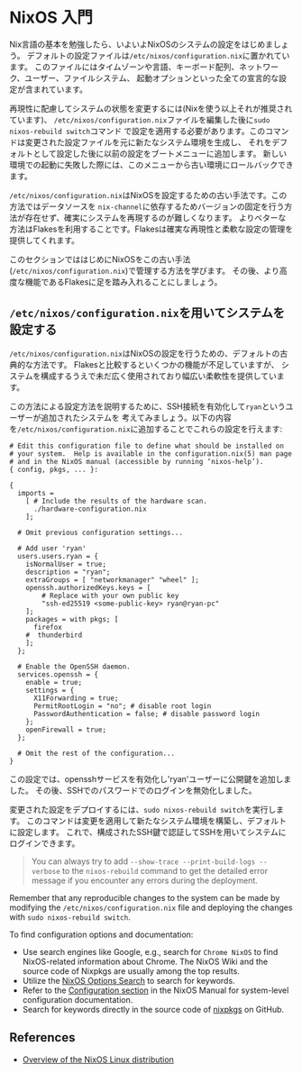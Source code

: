 # NixOS 入門

Nix言語の基本を勉強したら、いよいよNixOSのシステムの設定をはじめましょう。
デフォルトの設定ファイルは`/etc/nixos/configuration.nix`に置かれています。
このファイルにはタイムゾーンや言語、キーボード配列、ネットワーク、ユーザー、ファイルシステム、
起動オプションといった全ての宣言的な設定が含まれています。

再現性に配慮してシステムの状態を変更するには(Nixを使う以上それが推奨されています)、
`/etc/nixos/configuration.nix`ファイルを編集した後に`sudo nixos-rebuild switch`コマンド
で設定を適用する必要があります。このコマンドは変更された設定ファイルを元に新たなシステム環境を生成し、
それをデフォルトとして設定した後に以前の設定をブートメニューに追加します。
新しい環境での起動に失敗した際には、このメニューから古い環境にロールバックできます。

`/etc/nixos/configuration.nix`はNixOSを設定するための古い手法です。この方法ではデータソースを
`nix-channel`に依存するためバージョンの固定を行う方法が存在せず、確実にシステムを再現するのが難しくなります。
よりベターな方法はFlakesを利用することです。Flakesは確実な再現性と柔軟な設定の管理を提供してくれます。

このセクションでははじめにNixOSをこの古い手法(`/etc/nixos/configuration.nix`)で管理する方法を学びます。
その後、より高度な機能であるFlakesに足を踏み入れることにしましょう。

## `/etc/nixos/configuration.nix`を用いてシステムを設定する

`/etc/nixos/configuration.nix`はNixOSの設定を行うための、デフォルトの古典的な方法です。
Flakesと比較するといくつかの機能が不足していますが、
システムを構成するうえで未だ広く使用されており幅広い柔軟性を提供しています。

この方法による設定方法を説明するために、SSH接続を有効化して`ryan`というユーザーが追加されたシステムを
考えてみましょう。以下の内容を`/etc/nixos/configuration.nix`に追加することでこれらの設定を行えます:

```nix{14-38}
# Edit this configuration file to define what should be installed on
# your system.  Help is available in the configuration.nix(5) man page
# and in the NixOS manual (accessible by running ‘nixos-help’).
{ config, pkgs, ... }:

{
  imports =
    [ # Include the results of the hardware scan.
      ./hardware-configuration.nix
    ];

  # Omit previous configuration settings...

  # Add user 'ryan'
  users.users.ryan = {
    isNormalUser = true;
    description = "ryan";
    extraGroups = [ "networkmanager" "wheel" ];
    openssh.authorizedKeys.keys = [
        # Replace with your own public key
        "ssh-ed25519 <some-public-key> ryan@ryan-pc"
    ];
    packages = with pkgs; [
      firefox
    #  thunderbird
    ];
  };

  # Enable the OpenSSH daemon.
  services.openssh = {
    enable = true;
    settings = {
      X11Forwarding = true;
      PermitRootLogin = "no"; # disable root login
      PasswordAuthentication = false; # disable password login
    };
    openFirewall = true;
  };

  # Omit the rest of the configuration...
}
```

この設定では、opensshサービスを有効化し'ryan'ユーザーに公開鍵を追加しました。
その後、SSHでのパスワードでのログインを無効化しました。

変更された設定をデプロイするには、`sudo nixos-rebuild switch`を実行します。
このコマンドは変更を適用して新たなシステム環境を構築し、デフォルトに設定します。
これで、構成されたSSH鍵で認証してSSHを用いてシステムにログインできます。

> You can always try to add `--show-trace --print-build-logs --verbose` to the
> `nixos-rebuild` command to get the detailed error message if you encounter any errors
> during the deployment.

Remember that any reproducible changes to the system can be made by modifying the
`/etc/nixos/configuration.nix` file and deploying the changes with
`sudo nixos-rebuild switch`.

To find configuration options and documentation:

- Use search engines like Google, e.g., search for `Chrome NixOS` to find NixOS-related
  information about Chrome. The NixOS Wiki and the source code of Nixpkgs are usually
  among the top results.
- Utilize the [NixOS Options Search](https://search.nixos.org/options) to search for
  keywords.
- Refer to the
  [Configuration section](https://nixos.org/manual/nixos/unstable/index.html#ch-configuration)
  in the NixOS Manual for system-level configuration documentation.
- Search for keywords directly in the source code of
  [nixpkgs](https://github.com/NixOS/nixpkgs) on GitHub.

## References

- [Overview of the NixOS Linux distribution](https://wiki.nixos.org/wiki/Overview_of_the_NixOS_Linux_distribution)
